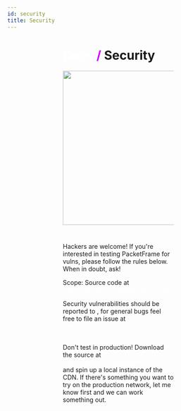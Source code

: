 ```yaml
---
id: security
title: Security
---
```


<script>
import Email from "../components/Email.svelte";
</script>

<div>

# <a href="#/docs">Docs</a> <span>/</span> Security

<img src="/static/img/main/hacker.svg">

Hackers are welcome! If you're interested in testing PacketFrame for vulns, please follow the rules below. When in doubt, ask!

Scope: Source code at https://github.com/packetframe/cdn

Security vulnerabilities should be reported to <Email/>, for general bugs feel free to file an issue at https://github.com/packetframe/cdn/issues 

Don't test in production! Download the source at https://github.com/packetframe/cdn and spin up a local instance of the CDN. If there's something you want to try on the production network, let me know first and we can work something out.

</div>

<style>
    div {
        margin: auto;
        width: 50%;
    }
    
    span {
        color: #d000ff;
    }
    
    a {
        color: white;
        text-decoration: none;
    }
    
    img {
        width: 350px;
        display: block;
        margin: auto auto 40px;
    }
</style>
